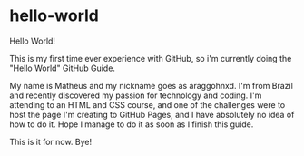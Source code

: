 # hello-world

Hello World!

This is my first time ever experience with GitHub, so i'm currently doing the "Hello World" GitHub Guide.

My name is Matheus and my nickname goes as araggohnxd. I'm from Brazil and recently discovered my passion for technology and coding.
I'm attending to an  HTML and CSS course, and one of the challenges were to host the page I'm creating to GitHub Pages, and I have absolutely no idea of how to do it.
Hope I manage to do it as soon as I finish this guide.

This is it for now.
Bye!
